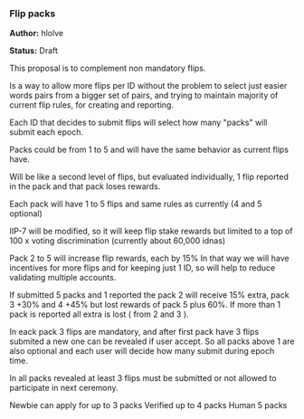 ### Flip packs

**Author:** hlolve

**Status:** Draft

This proposal is to complement non mandatory flips.

Is a way to allow more flips per ID without the problem to select just easier words pairs from a bigger set of pairs,
and trying to maintain majority of current flip rules, for creating and reporting.

Each ID that decides to submit flips will select how many "packs" will submit each epoch.

Packs could be from 1 to 5 and will have the same behavior as current flips have.

Will be like a second level of flips, but evaluated individually, 1 flip reported in the pack and that pack loses rewards.

Each pack will have 1 to 5 flips and same rules as currently (4 and 5 optional)

IIP-7 will be modified, so it will keep flip stake rewards but limited to a top of 100 x voting discrimination
(currently about 60,000 idnas)

Pack 2 to 5 will increase flip rewards, each by 15%
In that way we will have incentives for more flips and for keeping just 1 ID, so will help to reduce validating multiple accounts.

If submitted 5 packs and 1 reported the pack 2 will receive 15% extra, pack 3 +30% and 4 +45% but lost rewards of pack 5 plus 60%.
If more than 1 pack is reported all extra is lost ( from 2 and 3 ).

In eack pack 3 flips are mandatory, and after first pack have 3 flips submited a new one can be revealed if user accept.
So all packs above 1 are also optional and each user will decide how many submit during epoch time.

In all packs revealed at least 3 flips must be submitted or not allowed to participate in next ceremony.

Newbie can apply for up to 3 packs
Verified up to 4 packs
Human 5 packs
